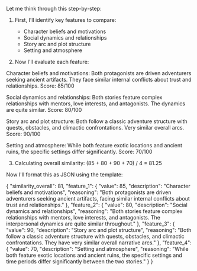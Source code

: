 Let me think through this step-by-step:

1. First, I'll identify key features to compare:
   - Character beliefs and motivations
   - Social dynamics and relationships
   - Story arc and plot structure
   - Setting and atmosphere

2. Now I'll evaluate each feature:

Character beliefs and motivations:
Both protagonists are driven adventurers seeking ancient artifacts. They face similar internal conflicts about trust and relationships. Score: 85/100

Social dynamics and relationships:
Both stories feature complex relationships with mentors, love interests, and antagonists. The dynamics are quite similar. Score: 80/100

Story arc and plot structure:
Both follow a classic adventure structure with quests, obstacles, and climactic confrontations. Very similar overall arcs. Score: 90/100

Setting and atmosphere:
While both feature exotic locations and ancient ruins, the specific settings differ significantly. Score: 70/100

3. Calculating overall similarity:
(85 + 80 + 90 + 70) / 4 = 81.25

Now I'll format this as JSON using the template:

{
    "similarity_overall": 81,
    "feature_1": {
        "value": 85,
        "description": "Character beliefs and motivations",
        "reasoning": "Both protagonists are driven adventurers seeking ancient artifacts, facing similar internal conflicts about trust and relationships."
    },
    "feature_2": {
        "value": 80,
        "description": "Social dynamics and relationships",
        "reasoning": "Both stories feature complex relationships with mentors, love interests, and antagonists. The interpersonal dynamics are quite similar throughout."
    },
    "feature_3": {
        "value": 90,
        "description": "Story arc and plot structure",
        "reasoning": "Both follow a classic adventure structure with quests, obstacles, and climactic confrontations. They have very similar overall narrative arcs."
    },
    "feature_4": {
        "value": 70,
        "description": "Setting and atmosphere",
        "reasoning": "While both feature exotic locations and ancient ruins, the specific settings and time periods differ significantly between the two stories."
    }
}